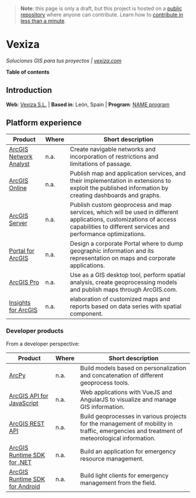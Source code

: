 > **Note**: this page is only a draft, but this project is hosted on a [public repository](https://github.com/hhkaos/awesome-arcgis) where anyone can contribute. Learn how to [contribute in less than a minute](https://github.com/hhkaos/awesome-arcgis/blob/master/CONTRIBUTING.md#contributions).

# Vexiza

*Soluciones GIS para tus proyectos | [vexiza.com](https://vexiza.com/)*

<!-- START doctoc generated TOC please keep comment here to allow auto update -->
<!-- DON'T EDIT THIS SECTION, INSTEAD RE-RUN doctoc TO UPDATE -->
**Table of contents**


<!-- END doctoc generated TOC please keep comment here to allow auto update -->

## Introduction

**Web**: [Vexiza S.L.](https://vexiza.com/) | **Based in**: León, Spain | **Program**: [NAME program](../../programs/partners/programs/startup-program/README.md)

## Platform experience

|Product|Where|Short description|
|---|---|---|
|[ArcGIS Network Analyst](../../../../arcgis/products/extensions/network-analyst/README.md)|n.a.|Create navigable networks and incorporation of restrictions and limitations of passage.
|[ArcGIS Online](../../../../arcgis/products/arcgis-online/README.md)|n.a.|Publish map and application services, and their implementation in extensions to exploit the published information by creating dashboards and graphs.
|[ArcGIS Server](../../../../arcgis/products/arcgis-enterprise/arcgis-server/README.md)|n.a.|Publish custom geoprocess and map services, which will be used in different applications, customizations of access capabilities to different services and performance optimizations.
|[Portal for ArcGIS](../../../../arcgis/products/arcgis-enterprise/portal-for-arcgis/README.md)|n.a.|Design a corporate Portal where to dump geographic information and its representation on maps and corporate applications.
|[ArcGIS Pro](../../../../arcgis/products/arcgis-desktop/arcgis-pro/README.md)|n.a.|Use as a GIS desktop tool, perform spatial analysis, create geoprocessing models and publish maps through ArcGIS.com.
|[Insights for ArcGIS](../../../../arcgis/products/insights-for-arcgis/README.md)|n.a.|elaboration of customized maps and reports based on data series with spatial component.

### Developer products

From a developer perspective:

|Product|Where|Short description|
|---|---|---|
|[ArcPy](../../../../arcgis/developers/back-end/technologies/python)|n.a.|Build models based on personalization and concatenation of different geoprocess tools.
|[ArcGIS API for JavaScript](../../../../arcgis/developers/front-end/technologies/dojo/README.md)|n.a.|Web applications with VueJS and AngularJS to visualize and manage GIS information.
|[ArcGIS REST API](../../../open-vision/open-specifications/arcgis-rest-api/README.md)|n.a.|Build geoprocesses in various projects for the management of mobility in traffic, emergencies and treatment of meteorological information.
|[ArcGIS Runtime SDK for .NET](../../../../arcgis/developers/desktop/technologies/dot-net/README.md)|n.a.|Build an application for emergency resource management.
|[ArcGIS Runtime SDK for Android](../../../../arcgis/developers/mobile/technologies/android/README.md)|n.a.|Build light clients for emergency management from the field.
